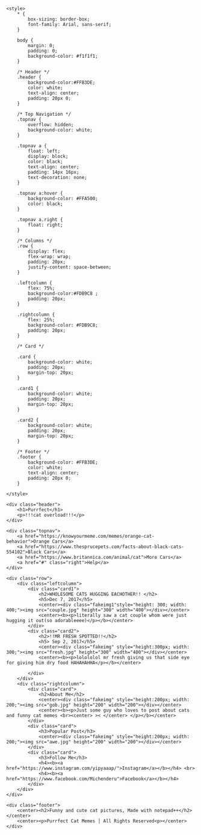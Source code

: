 <!DOCTYPE html>
<html>
<head>

<meta http-equiv="refresh" content="30">
<meta name="viewport" content="width=device-width, initial-scale=1.0">

    <style>
        * {
            box-sizing: border-box;
            font-family: Arial, sans-serif;
        }

        body {
            margin: 0;
            padding: 0;
            background-color: #f1f1f1;
        }

        /* Header */
        .header {
            background-color:#FFB3DE;
            color: white;
            text-align: center;
            padding: 20px 0;
        }

        /* Top Navigation */
        .topnav {
            overflow: hidden;
            background-color: white;
        }

        .topnav a {
            float: left;
            display: block;
            color: black;
            text-align: center;
            padding: 14px 16px;
            text-decoration: none;
        }

        .topnav a:hover {
            background-color: #FFA500;
            color: black;
        }

        .topnav a.right {
            float: right;
        }

        /* Columns */
        .row {
            display: flex;
            flex-wrap: wrap;
            padding: 20px;
            justify-content: space-between;
        }

        .leftcolumn {
            flex: 75%;
            background-color:#FDB9C8 ;
            padding: 20px;
        }

        .rightcolumn {
            flex: 25%;
            background-color: #FDB9C8;
            padding: 20px;
        }

        /* Card */
		
		.card {
            background-color: white;
            padding: 20px;
            margin-top: 20px;
        }
		
        .card1 {
            background-color: white;
            padding: 20px;
            margin-top: 20px;
        }
		
		.card2 {
            background-color: white;
            padding: 20px;
            margin-top: 20px;
        }

        /* Footer */
        .footer {
            background-color: #FFB3DE;
            color: white;
            text-align: center;
            padding: 20px 0;
        }
		
    </style>
</head>
<body link="black" alink="black" vlink="black">

    <div class="header">
        <h1>Purrfect</h1>
        <p>!!!cat overload!!!</p>
    </div>

    <div class="topnav">
        <a href="https://knowyourmeme.com/memes/orange-cat-behavior">Orange Cars</a>
        <a href="https://www.thesprucepets.com/facts-about-black-cats-554102">Black Cars</a>
        <a href="https://www.britannica.com/animal/cat">More Cars</a>
        <a href="#" class="right">Help</a>
    </div>

    <div class="row">
        <div class="leftcolumn">
            <div class="card1">
                <h2>WHOLESOME CATS HUGGING EACHOTHER!! </h2>
                <h5>Dec 7, 2017</h5>
                <center><div class="fakeimg1"style="height: 300; width: 400;"><img src="couple.jpg" height="300" width="400"></div></center>
                <center><b><p>literally saw a cat couple whom were just hugging it out(so adorableeee)</p></b></center>
            </div>
            <div class="card2">
                <h2>!!MR FRESH SPOTTED!!</h2>
                <h5> Sep 2, 2017</h5>
                <center><div class="fakeimg" style="height:300px; width: 300;"><img src="fresh.jpg" height="300" width="400"></div></center>
                <center><b><p>lolololol mr fresh giving us that side eye for giving him dry food HAHAHAHHA</p></b></center>
               
            </div>
        </div>
        <div class="rightcolumn">
            <div class="card">
                <h2>About Me</h2>
                <center><div class="fakeimg" style="height:200px; width: 200;"><img src="gob.jpg" height="200" width="200"></div></center>
                <center><b><p>Just some guy who loves to post about cats and funny cat memes <br><center> >< </center> </p></b></center>
            </div>
            <div class="card">
                <h3>Popular Post</h3>
                <center><div class="fakeimg" style="height:200px; width: 200;"><img src="awe.jpg" height="200" width="200"></div></center>
            </div>
            <div class="card">
                <h3>Follow Me</h3>
                <h4><b><a href="https://www.instagram.com/yipyaaap/">Instagram</a></b></h4> <br>
				<h4><b><a href="https://www.facebook.com/Michenderu">Facebook</a></b></h4>
            </div>
        </div>
    </div>

    <div class="footer">
        <center><h2>Funny and cute cat pictures, Made with notepad++</h2></center>
		<center><p>Purrfect Cat Memes │ All Rights Reserved<p></center>
    </div>

</body>
</html>
